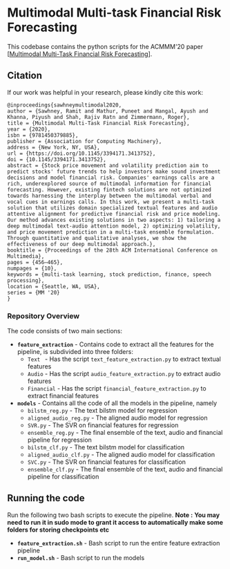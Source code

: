 # Multimodal Multi-task Financial Risk Forecasting
This codebase contains the python scripts for the ACMMM'20 paper [[Multimodal Multi-Task Financial Risk Forecasting](https://dl.acm.org/doi/10.1145/3394171.3413752)].

## Citation
If our work was helpful in your research, please kindly cite this work:
```
@inproceedings{sawhneymultimodal2020,
author = {Sawhney, Ramit and Mathur, Puneet and Mangal, Ayush and Khanna, Piyush and Shah, Rajiv Ratn and Zimmermann, Roger},
title = {Multimodal Multi-Task Financial Risk Forecasting},
year = {2020},
isbn = {9781450379885},
publisher = {Association for Computing Machinery},
address = {New York, NY, USA},
url = {https://doi.org/10.1145/3394171.3413752},
doi = {10.1145/3394171.3413752},
abstract = {Stock price movement and volatility prediction aim to predict stocks' future trends to help investors make sound investment decisions and model financial risk. Companies' earnings calls are a rich, underexplored source of multimodal information for financial forecasting. However, existing fintech solutions are not optimized towards harnessing the interplay between the multimodal verbal and vocal cues in earnings calls. In this work, we present a multi-task solution that utilizes domain specialized textual features and audio attentive alignment for predictive financial risk and price modeling. Our method advances existing solutions in two aspects: 1) tailoring a deep multimodal text-audio attention model, 2) optimizing volatility, and price movement prediction in a multi-task ensemble formulation. Through quantitative and qualitative analyses, we show the effectiveness of our deep multimodal approach.},
booktitle = {Proceedings of the 28th ACM International Conference on Multimedia},
pages = {456–465},
numpages = {10},
keywords = {multi-task learning, stock prediction, finance, speech processing},
location = {Seattle, WA, USA},
series = {MM '20}
}
```

### Repository Overview

The code consists of two main sections: 
- **`feature_extraction`** - Contains code to extract all the features for the pipeline, is subdivided into three folders:
    - `Text ` - Has the script `text_feature_extraction.py` to extract textual features
    - `Audio` - Has the script `audio_feature_extraction.py` to extract audio features
    - `Financial` - Has the script `financial_feature_extraction.py` to extract financial features
- **`models`** - Contains all the code of all the models in the pipeline, namely
  - `bilstm_reg.py` - The text bilstm model for regression
  - `aligned_audio_reg.py` - The aligned audio model for regression
  - `SVR.py` - The SVR on financial features for regression
  - `ensemble_reg.py` - The final ensemble of the text, audio and financial pipeline for regression
  - `bilstm_clf.py` - The text bilstm model for classification
  - `aligned_audio_clf.py` - The aligned audio model for classification
  - `SVC.py` - The SVR on financial features for classification
  - `ensemble_clf.py` - The final ensemble of the text, audio and financial pipeline for classification

## Running the code
Run the following two bash scripts to execute the pipeline. **Note :** **You may need to run it in sudo mode to grant it access to automatically make some folders for storing checkpoints etc**


- **`feature_extraction.sh`** - Bash script to run the entire feature extraction pipeline
- **`run_model.sh`** - Bash script to run the models
